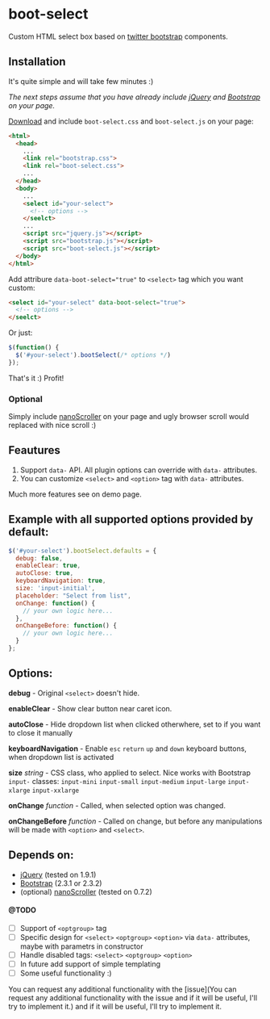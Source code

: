 boot-select
===========

Custom HTML select box based on [twitter bootstrap](https://github.com/twitter/bootstrap) components.

Installation
-----------
It's quite simple and will take few minutes :)

*The next steps assume that you have already include [jQuery](http://jquery.com) and [Bootstrap](https://github.com/twitter/bootstrap) on your page.*

[Download](https://github.com/mitris/boot-select/archive/master.zip) and include `boot-select.css` and `boot-select.js` on your page:
```html
<html>
  <head>
    ...
    <link rel="bootstrap.css">
    <link rel="boot-select.css">
    ...
  </head>
  <body>
    ...
    <select id="your-select">
      <!-- options -->
    </seelct>
    ...
    <script src="jquery.js"></script>
    <script src="bootstrap.js"></script>
    <script src="boot-select.js"></script>
  </body>
</html>
```

Add attribure `data-boot-select="true"` to `<select>` tag which you want custom:
```html
<select id="your-select" data-boot-select="true">
  <!-- options -->
</seelct>
```
Or just:
```javascript
$(function() {
  $('#your-select').bootSelect(/* options */)
});
```
That's it :) Profit!

### Optional
Simply include [nanoScroller](http://jamesflorentino.github.io/nanoScrollerJS/) on your page and ugly browser scroll would replaced with nice scroll :)

Feautures
-----------
1. Support `data-` API. All plugin options can override with `data-` attributes.
2. You can customize `<select>` and `<option>` tag with `data-` attributes.

Much more features see on demo page.

Example with all supported options provided by default:
-----------
```javascript
$('#your-select').bootSelect.defaults = {
  debug: false,
  enableClear: true,
  autoClose: true,
  keyboardNavigation: true,
  size: 'input-initial',
  placeholder: "Select from list",
  onChange: function() {
    // your own logic here...
  },
  onChangeBefore: function() {
    // your own logic here...
  }
};
```
Options:
-----------
**debug** - Original `<select>` doesn't hide.

**enableClear** - Show clear button near caret icon.

**autoClose** - Hide dropdown list when clicked otherwhere, set to <false> if you want to close it manually

**keyboardNavigation** - Enable `esc` `return` `up` and `down` keyboard buttons, when dropdown list is activated

**size** *string* - CSS class, who applied to select. Nice works with Bootstrap `input-` classes: `input-mini` `input-small` `input-medium` `input-large` `input-xlarge` `input-xxlarge`

**onChange** *function* - Called, when selected option was changed.

**onChangeBefore** *function* - Called on change, but before any manipulations will be made with `<option>` and `<select>`.

Depends on:
-----------
- [jQuery](http://jquery.com) (tested on 1.9.1)
- [Bootstrap](https://github.com/twitter/bootstrap) (2.3.1 or 2.3.2)
- (optional) [nanoScroller](http://jamesflorentino.github.io/nanoScrollerJS/) (tested on 0.7.2)


#### @TODO
- [ ] Support of `<optgroup>` tag
- [ ] Specific design for `<select>` `<optgroup>` `<option>`  via `data-` attributes, maybe with parametrs in constructor
- [ ] Handle disabled tags: `<select>` `<optgroup>` `<option>`
- [ ] In future add support of simple templating
- [ ] Some useful functionality :)

You can request any additional functionality with the [issue](You can request any additional functionality with the issue and if it will be useful, I'll try to implement it.) and if it will be useful, I'll try to implement it.
